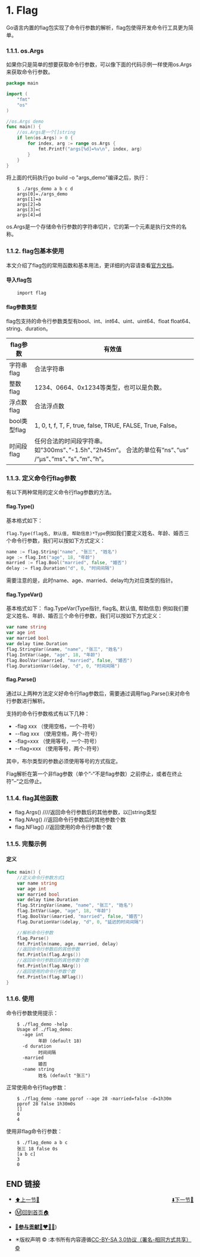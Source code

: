 # 1. Flag

Go语言内置的flag包实现了命令行参数的解析，flag包使得开发命令行工具更为简单。

### 1.1.1. os.Args

如果你只是简单的想要获取命令行参数，可以像下面的代码示例一样使用os.Args来获取命令行参数。

```go
package main

import (
    "fmt"
    "os"
)

//os.Args demo
func main() {
    //os.Args是一个[]string
    if len(os.Args) > 0 {
        for index, arg := range os.Args {
            fmt.Printf("args[%d]=%v\n", index, arg)
        }
    }
}
```

将上面的代码执行go build -o "args_demo"编译之后，执行：

```
    $ ./args_demo a b c d
    args[0]=./args_demo
    args[1]=a
    args[2]=b
    args[3]=c
    args[4]=d
```

os.Args是一个存储命令行参数的字符串切片，它的第一个元素是执行文件的名称。

### 1.1.2. flag包基本使用

本文介绍了flag包的常用函数和基本用法，更详细的内容请查看[官方文档](https://studygolang.com/pkgdoc)。

#### 导入flag包

```
    import flag
```

#### flag参数类型

flag包支持的命令行参数类型有bool、int、int64、uint、uint64、float float64、string、duration。

| flag参数     | 有效值                                                       |
| ------------ | ------------------------------------------------------------ |
| 字符串flag   | 合法字符串                                                   |
| 整数flag     | 1234、0664、0x1234等类型，也可以是负数。                     |
| 浮点数flag   | 合法浮点数                                                   |
| bool类型flag | 1, 0, t, f, T, F, true, false, TRUE, FALSE, True, False。    |
| 时间段flag   | 任何合法的时间段字符串。如”300ms”、”-1.5h”、”2h45m”。 合法的单位有”ns”、”us” /“µs”、”ms”、”s”、”m”、”h”。 |

### 1.1.3. 定义命令行flag参数

有以下两种常用的定义命令行flag参数的方法。

#### flag.Type()

基本格式如下：

`flag.Type(flag名, 默认值, 帮助信息)*Type`例如我们要定义姓名、年龄、婚否三个命令行参数，我们可以按如下方式定义：

```go
name := flag.String("name", "张三", "姓名")
age := flag.Int("age", 18, "年龄")
married := flag.Bool("married", false, "婚否")
delay := flag.Duration("d", 0, "时间间隔")
```

需要注意的是，此时name、age、married、delay均为对应类型的指针。

#### flag.TypeVar()

基本格式如下： flag.TypeVar(Type指针, flag名, 默认值, 帮助信息) 例如我们要定义姓名、年龄、婚否三个命令行参数，我们可以按如下方式定义：

```go
var name string
var age int
var married bool
var delay time.Duration
flag.StringVar(&name, "name", "张三", "姓名")
flag.IntVar(&age, "age", 18, "年龄")
flag.BoolVar(&married, "married", false, "婚否")
flag.DurationVar(&delay, "d", 0, "时间间隔")
```

#### flag.Parse()

通过以上两种方法定义好命令行flag参数后，需要通过调用flag.Parse()来对命令行参数进行解析。

支持的命令行参数格式有以下几种：

- -flag xxx （使用空格，一个-符号）
- --flag xxx （使用空格，两个-符号）
- -flag=xxx （使用等号，一个-符号）
- --flag=xxx （使用等号，两个-符号）

其中，布尔类型的参数必须使用等号的方式指定。

Flag解析在第一个非flag参数（单个”-“不是flag参数）之前停止，或者在终止符”–“之后停止。

### 1.1.4. flag其他函数

- flag.Args() ////返回命令行参数后的其他参数，以[]string类型
- flag.NArg() //返回命令行参数后的其他参数个数
- flag.NFlag() //返回使用的命令行参数个数

### 1.1.5. 完整示例

#### 定义

```go
func main() {
    //定义命令行参数方式1
    var name string
    var age int
    var married bool
    var delay time.Duration
    flag.StringVar(&name, "name", "张三", "姓名")
    flag.IntVar(&age, "age", 18, "年龄")
    flag.BoolVar(&married, "married", false, "婚否")
    flag.DurationVar(&delay, "d", 0, "延迟的时间间隔")

    //解析命令行参数
    flag.Parse()
    fmt.Println(name, age, married, delay)
    //返回命令行参数后的其他参数
    fmt.Println(flag.Args())
    //返回命令行参数后的其他参数个数
    fmt.Println(flag.NArg())
    //返回使用的命令行参数个数
    fmt.Println(flag.NFlag())
}
```

### 1.1.6. 使用

命令行参数使用提示：

```
    $ ./flag_demo -help
    Usage of ./flag_demo:
      -age int
            年龄 (default 18)
      -d duration
            时间间隔
      -married
            婚否
      -name string
            姓名 (default "张三")
```

正常使用命令行flag参数：

```
    $ ./flag_demo -name pprof --age 28 -married=false -d=1h30m
    pprof 28 false 1h30m0s
    []
    0
    4
```

使用非flag命令行参数：

```
    $ ./flag_demo a b c
    张三 18 false 0s
    [a b c]
    3
    0
```

## END 链接
<ul><li><div><a href = '55.md' style='float:left'>⬆️上一节🔗</a><a href = '57.md' style='float: right'>⬇️下一节🔗</a></div></li></ul>

+ [Ⓜ️回到首页🏠](../README.md)

+ [**🫵参与贡献💞❤️‍🔥💖**](https://nsddd.top/archives/contributors))

+ ✴️版权声明 &copy; :本书所有内容遵循[CC-BY-SA 3.0协议（署名-相同方式共享）&copy;](http://zh.wikipedia.org/wiki/Wikipedia:CC-by-sa-3.0协议文本) 

